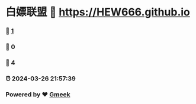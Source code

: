 # 白嫖联盟 :link: https://HEW666.github.io 
### :page_facing_up: [1](https://HEW666.github.io/tag.html) 
### :speech_balloon: 0 
### :hibiscus: 4 
### :alarm_clock: 2024-03-26 21:57:39 
### Powered by :heart: [Gmeek](https://github.com/Meekdai/Gmeek)
